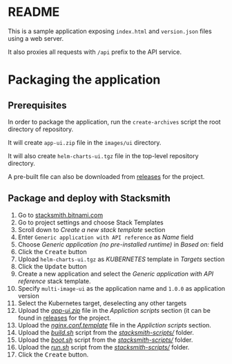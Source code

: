 # README

This is a sample application exposing `index.html` and `version.json` files using a web server.

It also proxies all requests with `/api` prefix to the API service.

# Packaging the application

## Prerequisites

In order to package the application, run the `create-archives` script the root directory of repository.

It will create `app-ui.zip` file in the `images/ui` directory.

It will also create `helm-charts-ui.tgz` file in the top-level repository directory.

A pre-built file can also be downloaded from [releases](../../../../releases) for the project.

## Package and deploy with Stacksmith

1. Go to [stacksmith.bitnami.com](https://stacksmith.bitnami.com)
2. Go to project settings and choose Stack Templates
3. Scroll down to _Create a new stack template_ section
4. Enter `Generic application with API reference` as _Name_ field
5. Choose _Generic application (no pre-installed runtime)_ in _Based on:_ field
6. Click the <kbd>Create</kbd> button
7. Upload `helm-charts-ui.tgz` as _KUBERNETES_ template in _Targets_ section
8. Click the <kbd>Update</kbd> button
9. Create a new application and select the _Generic application with API reference_ stack template.
10. Specify `multi-image-ui` as the application name and `1.0.0` as application version
11. Select the Kubernetes target, deselecting any other targets
12. Upload the [_app-ui.zip_](../../../../releases/download/v1.0.0/app-ui.zip) file in the _Appliction scripts_ section (it can be found in [releases](../../../../releases) for the project.
13. Upload the [_nginx.conf.template_](nginx.conf.template) file in the _Appliction scripts_ section.
14. Upload the [_build.sh_](stacksmith-scripts/build.sh) script from the [_stacksmith-scripts/_](stacksmith-scripts/) folder.
15. Upload the [_boot.sh_](stacksmith-scripts/boot.sh) script from the [_stacksmith-scripts/_](stacksmith-scripts/) folder.
16. Upload the [_run.sh_](stacksmith-scripts/run.sh) script from the [_stacksmith-scripts/_](stacksmith-scripts/) folder.
17. Click the <kbd>Create</kbd> button.
